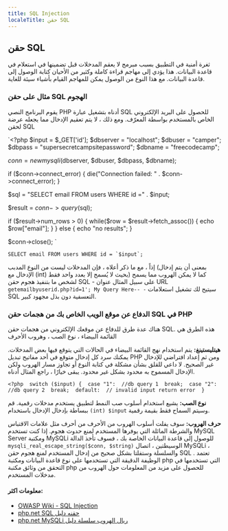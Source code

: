 ```yaml
---
title: SQL Injection
localeTitle: حقن SQL
---
```

## حقن SQL

ثغرة أمنية في التطبيق بسبب مبرمج لا يعقم المدخلات قبل تضمينها في استعلام في قاعدة البيانات. هذا يؤدي إلى مهاجم قراءة كاملة وكثير من الأحيان كتابة الوصول إلى قاعدة البيانات. مع هذا النوع من الوصول يمكن للمهاجم القيام بأشياء سيئة للغاية.

### مثال على حقن SQL الهجوم

يقوم البرنامج النصي PHP أدناه بتشغيل عبارة SQL للحصول على البريد الإلكتروني الخاص بالمستخدم بواسطة المعرّف. ومع ذلك ، لا يتم تعقيم الإدخال مما يجعله عرضة لحقن SQL

 `<?php 
 $input = $_GET['id']; 
 $dbserver = "localhost"; 
 $dbuser = "camper"; 
 $dbpass = "supersecretcampsitepassword"; 
 $dbname = "freecodecamp"; 
 
 $conn = new mysqli($dbserver, $dbuser, $dbpass, $dbname); 
 
 if ($conn->connect_error) { 
    die("Connection failed: " . $conn->connect_error); 
 } 
 
 $sql = "SELECT email FROM users WHERE id =" . $input; 
 
 $result = $conn->query($sql); 
 
 if ($result->num_rows > 0) { 
    while($row = $result->fetch_assoc()) { 
        echo $row["email"]; 
    } 
 } else { 
    echo "no results"; 
 } 
 
 $conn->close(); 
` 

 ``SELECT email FROM users WHERE id = `$input`; 
`` 

إذاً ، مع ما ذكر أعلاه ، فإن المدخلات ليست من النوع المدبب (بمعنى أن يتم إدخال الإدخال مع (int) بحيث لا يُسمح إلا بعدد واحد فقط) كما لا يمكن الهروب مما يسمح لشخص ما بتنفيذ هجوم حقن SQL - على سبيل المثال عنوان URL `getemailbyuserid.php?id=1'; My Query Here-- -` سيتيح لك تشغيل استعلامات SQL التعسفية دون بذل مجهود كبير.

### الدفاع عن موقع الويب الخاص بك من هجمات حقن SQL في PHP

هناك عدة طرق للدفاع عن موقعك الإلكتروني من هجمات حقن SQL. هذه الطرق هي القائمة البيضاء ، نوع الصب ، وهروب الأحرف

**هيتليستينغ:** يتم استخدام نهج القائمة البيضاء في الحالات التي يتوقع فيها بعض المدخلات. يمكنك سرد كل إدخال متوقع في أحد مفاتيح تبديل PHP ومن ثم إعداد افتراضي للإدخال غير الصحيح. لا داعي للقلق بشأن مشكلة في كتابة النوع أو تجاوز مسار الهروب ولكن الإدخال المسموح به محدود بشكل غير محدود. يبقى خيارًا ، راجع المثال أدناه.

 `<?php 
 switch ($input) { 
  case "1": 
    //db query 1 
    break; 
  case "2": 
    //db query 2 
    break; 
  default: 
    // invalid input return error 
 } 
` 

**نوع الصب:** يشيع استخدام أسلوب صب النمط لتطبيق يستخدم مدخلات رقمية. قم ببساطة بإدخال الإدخال باستخدام `(int) $input` وسيتم السماح فقط بقيمة رقمية.

**حرف الهروب:** سوف يفلت أسلوب الهروب من الأحرف من أحرف مثل علامات الاقتباس والشرطة المائلة التي يوفرها المستخدم لمنع حدوث هجوم. إذا كنت تستخدم MySQL Server ومكتبة MySQLi للوصول إلى قاعدة البيانات الخاصة بك ، فسوف تأخذ الدالة `mysqli_real_escape_string($conn, $string)` الوسيطتين ، اتصال MySQLi ، والسلسلة وستفلتا بشكل صحيح من إدخال المستخدم لمنع هجوم حقن SQL . تعتمد الوظيفة الدقيقة التي تستخدمها على نوع قاعدة البيانات ومكتبة php التي تستخدمها في التحقق من وثائق مكتبة php للحصول على مزيد من المعلومات حول الهروب من مدخلات المستخدم.

#### معلومات اكثر:

*   [OWASP Wiki - SQL Injection](https://www.owasp.org/index.php/SQL_Injection)
*   [php.net SQL حقنه دليل](https://secure.php.net/manual/en/security.database.sql-injection.php)
*   [php.net MySQLi ريال الهروب سلسلة دليل](https://secure.php.net/manual/en/mysqli.real-escape-string.php)